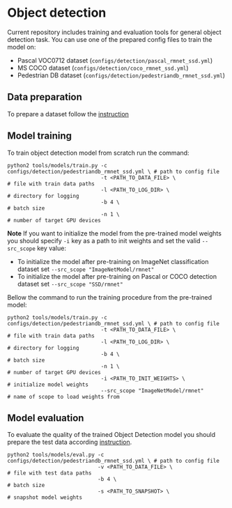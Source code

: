 # Object detection
Current repository includes training and evaluation tools for general object detection task. You can use one of the prepared config files to train the model on:
 - Pascal VOC0712 dataset (`configs/detection/pascal_rmnet_ssd.yml`)
 - MS COCO dataset (`configs/detection/coco_rmnet_ssd.yml`)
 - Pedestrian DB dataset (`configs/detection/pedestriandb_rmnet_ssd.yml`)

## Data preparation
To prepare a dataset follow the [instruction](./README_DATA.md)

## Model training
To train object detection model from scratch run the command:
```Shell
python2 tools/models/train.py -c configs/detection/pedestriandb_rmnet_ssd.yml \ # path to config file
                              -t <PATH_TO_DATA_FILE> \                          # file with train data paths
                              -l <PATH_TO_LOG_DIR> \                            # directory for logging
                              -b 4 \                                            # batch size
                              -n 1 \                                            # number of target GPU devices
```

**Note** If you want to initialize the model from the pre-trained model weights you should specify `-i` key as a path to init weights and set the valid `--src_scope` key value:
 - To initialize the model after pre-training on ImageNet classification dataset set `--src_scope "ImageNetModel/rmnet"`
 - To initialize the model after pre-training on Pascal or COCO detection dataset set `--src_scope "SSD/rmnet"`

Bellow the command to run the training procedure from the pre-trained model:
```Shell
python2 tools/models/train.py -c configs/detection/pedestriandb_rmnet_ssd.yml \ # path to config file
                              -t <PATH_TO_DATA_FILE> \                          # file with train data paths
                              -l <PATH_TO_LOG_DIR> \                            # directory for logging
                              -b 4 \                                            # batch size
                              -n 1 \                                            # number of target GPU devices
                              -i <PATH_TO_INIT_WEIGHTS> \                       # initialize model weights
                              --src_scope "ImageNetModel/rmnet"                 # name of scope to load weights from
```

## Model evaluation
To evaluate the quality of the trained Object Detection model you should prepare the test data according [instruction](./README_DATA.md).

```Shell
python2 tools/models/eval.py -c configs/detection/pedestriandb_rmnet_ssd.yml \ # path to config file
                             -v <PATH_TO_DATA_FILE> \                          # file with test data paths
                             -b 4 \                                            # batch size
                             -s <PATH_TO_SNAPSHOT> \                           # snapshot model weights
```
